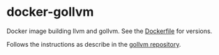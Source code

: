# docker-gollvm

Docker image building llvm and gollvm. See the [Dockerfile](Dockerfile) for versions.

Follows the instructions as describe in the [gollvm repository](https://go.googlesource.com/gollvm/).
